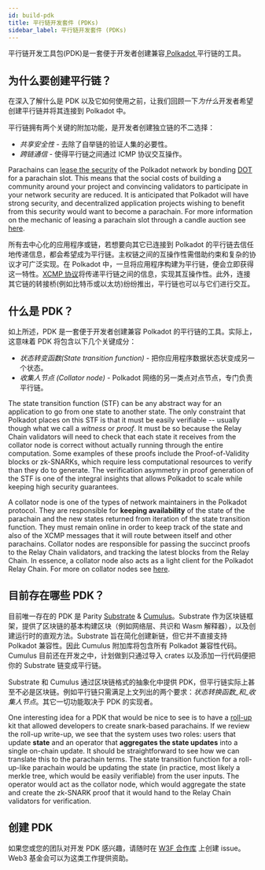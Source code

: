 ```yaml
---
id: build-pdk
title: 平行链开发套件 (PDKs)
sidebar_label: 平行链开发套件 (PDKs)
---
```


平行链开发工具包(PDK)是一套便于开发者创建兼容[ Polkadot ](learn-parachains)平行链的工具。

## 为什么要创建平行链？

在深入了解什么是 PDK 以及它如何使用之前，让我们回顾一下*为什么*开发者希望创建平行链并将其连接到 Polkadot 中。

平行链拥有两个关键的附加功能，是开发者创建独立链的不二选择：

- *共享安全性* - 去除了自举链的验证人集的必要性。
- *跨链通信* - 使得平行链之间通过 ICMP 协议交互操作。

Parachains can [lease the security](learn-security) of the Polkadot network by bonding [DOT](learn-DOT) for a parachain slot. This means that the social costs of building a community around your project and convincing validators to participate in your network security are reduced. It is anticipated that Polkadot will have strong security, and decentralized application projects wishing to benefit from this security would want to become a parachain. For more information on the mechanic of leasing a parachain slot through a candle auction see [here](learn-auction).

所有去中心化的应用程序或链，若想要向其它已连接到 Polkadot 的平行链去信任地传递信息，都会希望成为平行链。主权链之间的互操作性需借助约束和复杂的协议才可广泛实现。在 Polkadot 中，一旦将应用程序构建为平行链，便会立即获得这一特性。[XCMP 协议](learn-crosschain)将传递平行链之间的信息，实现其互操作性。此外，连接其它链的转接桥(例如比特币或以太坊)纷纷推出，平行链也可以与它们进行交互。

## 什么是 PDK？

如上所述，PDK 是一套便于开发者创建兼容 Polkadot 的平行链的工具。实际上，这意味着 PDK 将包含以下几个关键成分：

- _状态转变函数(State transition function)_ - 把你应用程序数据状态状变成另一个状态。
- *收集人节点 (Collator node)* - Polkadot 网络的另一类点对点节点，专门负责平行链。

The state transition function (STF) can be any abstract way for an application to go from one state to another state. The only constraint that Polkadot places on this STF is that it must be easily verifiable -- usually though what we call a _witness_ or _proof_. It must be so because the Relay Chain validators will need to check that each state it receives from the collator node is correct without actually running through the entire computation. Some examples of these proofs include the Proof-of-Validity blocks or zk-SNARKs, which require less computational resources to verify than they do to generate. The verification asymmetry in proof generation of the STF is one of the integral insights that allows Polkadot to scale while keeping high security guarantees.

A collator node is one of the types of network maintainers in the Polkadot protocol. They are responsible for **keeping availability** of the state of the parachain and the new states returned from iteration of the state transition function. They must remain online in order to keep track of the state and also of the XCMP messages that it will route between itself and other parachains. Collator nodes are responsible for passing the succinct proofs to the Relay Chain validators, and tracking the latest blocks from the Relay Chain. In essence, a collator node also acts as a light client for the Polkadot Relay Chain. For more on collator nodes see [here](learn-collator).

## 目前存在哪些 PDK？

目前唯一存在的 PDK 是 Parity [Substrate](https://github.com/paritytech/substrate) & [Cumulus](https://github.com/paritytech/cumulus)。Substrate 作为区块链框架，提供了区块链的基本构建区块（例如网络层、共识和 Wasm 解释器），以及创建运行时的直观方法。Substrate 旨在简化创建新链，但它并不直接支持 Polkadot 兼容性。因此 Cumulus 附加库将包含所有 Polkadot 兼容性代码。Cumulus 目前还在开发之中，计划做到只通过导入 crates 以及添加一行代码便把你的 Substrate 链变成平行链。

Substrate 和 Cumulus 通过区块链格式的抽象化中提供 PDK，但平行链实际上甚至不必是区块链。例如平行链只需满足上文列出的两个要求：_状态转换函数_和_收集人节点_。其它一切功能取决于 PDK 的实现者。

One interesting idea for a PDK that would be nice to see is to have a [roll-up](https://ethresear.ch/t/roll-up-roll-back-snark-side-chain-17000-tps/3675) kit that allowed developers to create snark-based parachains. If we review the roll-up write-up, we see that the system uses two roles: users that update **state** and an operator that **aggregates the state updates** into a single on-chain update. It should be straightforward to see how we can translate this to the parachain terms. The state transition function for a roll-up-like parachain would be updating the state (in practice, most likely a merkle tree, which would be easily verifiable) from the user inputs. The operator would act as the collator node, which would aggregate the state and create the zk-SNARK proof that it would hand to the Relay Chain validators for verification.

## 创建 PDK

如果您或您的团队对开发 PDK 感兴趣，请随时在 [W3F 合作库](https://github.com/w3f/Web3-collaboration) 上创建 issue。 Web3 基金会可以为这类工作提供资助。
